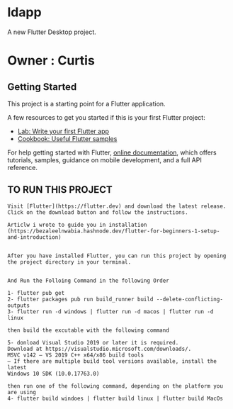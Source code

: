# ldapp

A new Flutter Desktop project.

# Owner : Curtis

## Getting Started

This project is a starting point for a Flutter application.

A few resources to get you started if this is your first Flutter project:

- [Lab: Write your first Flutter app](https://flutter.dev/docs/get-started/codelab)
- [Cookbook: Useful Flutter samples](https://flutter.dev/docs/cookbook)

For help getting started with Flutter,
[online documentation](https://flutter.dev/docs), which offers tutorials,
samples, guidance on mobile development, and a full API reference.


## TO RUN THIS PROJECT

~~~ First Of All, You Need To Install Flutter ~~~
Visit [Flutter](https://flutter.dev) and download the latest release.
Click on the download button and follow the instructions.

Articlw i wrote to guide you in installation (https://bezaleelnwabia.hashnode.dev/flutter-for-beginners-1-setup-and-introduction)


After you have installed Flutter, you can run this project by opening the project directory in your terminal.


And Run the Folloing Command in the following Order

1- flutter pub get
2- flutter packages pub run build_runner build --delete-conflicting-outputs
3- flutter run -d windows | flutter run -d macos | flutter run -d linux

then build the excutable with the following command

5- donload Visual Studio 2019 or later it is required.
Download at https://visualstudio.microsoft.com/downloads/.
MSVC v142 — VS 2019 C++ x64/x86 build tools
— If there are multiple build tool versions available, install the latest
Windows 10 SDK (10.0.17763.0)

then run one of the following command, depending on the platform you are using
4- flutter build windoes | flutter build linux | flutter build MacOs